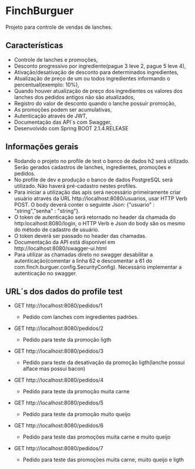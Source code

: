 # FinchBurguer

Projeto para controle de vendas de lanches.

## Características

* Controle de lanches e promoções,
* Desconto progressivo por ingrediente(pague 3 leve 2, pague 5 leve 4),
* Ativação/desativação de desconto para determinados ingredientes,
* Atualização de preço de um ou todos ingredientes informando o percentual(exemplo: 10%),
* Quando houver atualização de preço dos ingredientes os valores dos lanches dos pedidos antigos não são atualizados,
* Registro do valor de desconto quando o lanche possuir promoção,
* As promoções podem ser acumulativas,
* Autenticação através de JWT,
* Documentação das API´s com Swagger,
* Desenvolvido com Spring BOOT 2.1.4.RELEASE
  
## Informações gerais

* Rodando o projeto no profile de test o banco de dados h2 será utilizado. Serão gerados cadastros de lanches, ingredientes, promoções e pedidos.
* No profile de dev e produção o banco de dados PostgreSQL será utilizado. Não haverá pré-cadastro nestes profiles.
* Para iniciar a utilização das apis será necessário primeiramente criar usuário através da URL http://localhost:8080/usuarios, usar HTTP Verb POST. O body deverá conter o seguinte Json: {"usuario" : "string","senha" : "string"}.
* O token de autenticação será retornado no header da chamada do http:localhost:8080/login, o HTTP Verb e Json do body são os mesmo do método de cadastro de usuário.
* O token deverá ser passado no header das chamadas.
* Documentação da API está disponível em http://localhost:8080/swagger-ui.html
* Para utilizar as chamadas direto no swagger desabilitar a autenticação(comentar a linha 62 e descomentar a 61 do com.finch.burguer.config.SecurityConfig). Necessário implementar a autenticação no swagger.

## URL´s dos dados do profile test

- GET http://localhost:8080/pedidos/1
	* Pedido com lanches com ingredientes padrões.
	
- GET http://localhost:8080/pedidos/2
	* Pedido para teste da promoção ligth
	
- GET http://localhost:8080/pedidos/3
	* Pedido para teste da desativação da promoção ligth(lanche possui alface mas possui bacon)

- GET http://localhost:8080/pedidos/4
	* Pedido para teste da promoção muita carne
	
- GET http://localhost:8080/pedidos/5
	* Pedido para teste da promoção muito queijo	
	
- GET http://localhost:8080/pedidos/6
	* Pedido para teste das promoções muita carne e muito queijo
	
- GET http://localhost:8080/pedidos/7
	* Pedido para teste das promoções muita carne, muito queijo e ligth	
